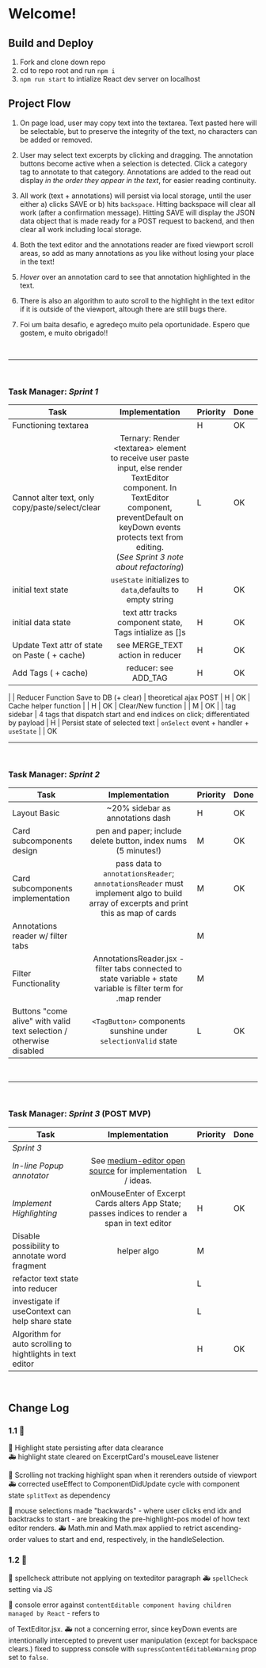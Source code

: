 # Welcome!

## Build and Deploy     

1. Fork and clone down repo
1. cd to repo root and run `npm i`
1. `npm run start` to intialize React dev server on localhost

## Project Flow

1. On page load, user may copy text into the textarea.  Text pasted here will be selectable, but to preserve the integrity of the text, no characters can be added or removed.

1. User may select text excerpts by clicking and dragging.  The annotation buttons become active when a selection is detected.  Click a category tag to annotate to that category.  Annotations are added to the read out display *in the order they appear in the text*, for easier reading continuity.

1. All work (text + annotations) will persist via local storage, until the user either a) clicks SAVE or b) hits `backspace`.  Hitting backspace will clear all work (after a confirmation message).  Hitting SAVE will display the JSON data object that is made ready for a POST request to backend, and then clear all work including local storage.

1. Both the text editor and the annotations reader are fixed viewport scroll areas, so add as many annotations as you like without losing your place in the text!

1. *Hover* over an annotation card to see that annotation highlighted in the text.

1. There is also an algorithm to auto scroll to the highlight in the text editor if it is outside of the viewport, altough there are still bugs there.

1. Foi um baita desafio, e agredeço muito pela oportunidade.  Espero que gostem, e muito obrigado!!


<br />

---

<br />

### Task Manager: _Sprint 1_
| Task | Implementation | Priority | Done |
| ---- | :------------: | -------- | ---- |
| Functioning textarea | | H | OK |
| Cannot alter text, only copy/paste/select/clear | Ternary: Render \<textarea> element to receive user paste input, else render TextEditor component.  In TextEditor component, preventDefault on keyDown events protects text from editing.  <br />(_See Sprint 3 note about refactoring_)| L | OK
| initial text state | `useState` initializes to `data`,defaults to empty string | H | OK
| initial data state | text attr tracks component state, Tags intialize as []s | H | OK
| Update Text attr of state on Paste ( + cache) | see MERGE_TEXT action in reducer| H | OK
| Add Tags ( + cache) | reducer: see ADD_TAG | H | OK
|
| Reducer Function Save to DB (+ clear) | theoretical ajax POST | H | OK
| Cache helper function | | H |  OK
| Clear/New function | | M |  OK |
| tag sidebar | 4 tags that dispatch start and end indices on click; differentiated by payload | H
| Persist state of selected text | `onSelect` event + handler + `useState` | | OK 
<br />

---

<br />

### Task Manager: _Sprint 2_
| Task | Implementation | Priority | Done |
| ---- | :------------: | -------- | ---- |
| Layout Basic     |  ~20% sidebar as annotations dash | H | OK
|  Card subcomponents design | pen and paper; include delete button, index nums (5 minutes!)  | M | OK
| Card subcomponents implementation | pass data to `annotationsReader`; `annotationsReader` must implement algo to build array of excerpts and print this as map of cards| M | OK
| Annotations reader w/ filter tabs |  | M
| Filter Functionality | AnnotationsReader.jsx - filter tabs connected to state variable + state variable is filter term for .map render | M 
| Buttons "come alive" with valid text selection / otherwise disabled | `<TagButton>` components sunshine under `selectionValid` state | L  | OK

<br />

---

<br />

### Task Manager: _Sprint 3_ (POST MVP)
| Task | Implementation | Priority | Done |
| ------------- | :------------: | -------- | ---- |
| _Sprint 3_ |
| *In-line Popup annotator* | See [medium-editor open source](https://github.com/yabwe/medium-editor) for implementation / ideas.  | L | 
| *Implement Highlighting* | onMouseEnter of Excerpt Cards alters App State; passes indices to render a span in text editor| H | OK
| Disable possibility to annotate word fragment | helper algo | M | |
| refactor text state into reducer |  | L
| investigate if useContext can help share state | | L
| Algorithm for auto scrolling to hightlights in text editor |  | H | OK


<br>


## Change Log

### 1.1 :memo:

:bug: Highlight state persisting after data clearance <br/>
:ambulance: highlight state cleared on ExcerptCard's mouseLeave listener

:bug: Scrolling not tracking highlight span when it rerenders outside of viewport
:ambulance: corrected useEffect to ComponentDidUpdate cycle with component state `splitText` as dependency

:bug: mouse selections made "backwards" - where user clicks end idx and backtracks to start - are breaking the pre-highlight-pos model of how text editor renders.
:ambulance: Math.min and Math.max applied to retrict ascending-order values to start and end, respectively, in the handleSelection.

### 1.2 :memo:

:bug: spellcheck attribute not applying on texteditor paragraph
:ambulance: `spellCheck` setting via JS

:bug: console error against `contentEditable component having children managed by React` - refers to <p> of TextEditor.jsx.
:ambulance: not a concerning error, since keyDown events are intentionally intercepted to prevent user manipulation (except for backspace clears.)  fixed to suppress console with `supressContentEditableWarning` prop set to `false`.

